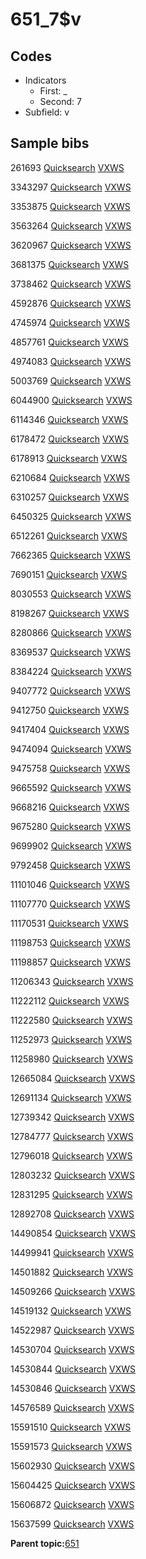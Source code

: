 # 651\_7$v

## Codes

-   Indicators
    -   First: \_
    -   Second: 7
-   Subfield: v

## Sample bibs

261693 [Quicksearch](https://search.library.yale.edu/catalog/261693) [VXWS](http://prodorbis.library.yale.edu:7014/vxws/GetHoldingsService?bibId=261693)

3343297 [Quicksearch](https://search.library.yale.edu/catalog/3343297) [VXWS](http://prodorbis.library.yale.edu:7014/vxws/GetHoldingsService?bibId=3343297)

3353875 [Quicksearch](https://search.library.yale.edu/catalog/3353875) [VXWS](http://prodorbis.library.yale.edu:7014/vxws/GetHoldingsService?bibId=3353875)

3563264 [Quicksearch](https://search.library.yale.edu/catalog/3563264) [VXWS](http://prodorbis.library.yale.edu:7014/vxws/GetHoldingsService?bibId=3563264)

3620967 [Quicksearch](https://search.library.yale.edu/catalog/3620967) [VXWS](http://prodorbis.library.yale.edu:7014/vxws/GetHoldingsService?bibId=3620967)

3681375 [Quicksearch](https://search.library.yale.edu/catalog/3681375) [VXWS](http://prodorbis.library.yale.edu:7014/vxws/GetHoldingsService?bibId=3681375)

3738462 [Quicksearch](https://search.library.yale.edu/catalog/3738462) [VXWS](http://prodorbis.library.yale.edu:7014/vxws/GetHoldingsService?bibId=3738462)

4592876 [Quicksearch](https://search.library.yale.edu/catalog/4592876) [VXWS](http://prodorbis.library.yale.edu:7014/vxws/GetHoldingsService?bibId=4592876)

4745974 [Quicksearch](https://search.library.yale.edu/catalog/4745974) [VXWS](http://prodorbis.library.yale.edu:7014/vxws/GetHoldingsService?bibId=4745974)

4857761 [Quicksearch](https://search.library.yale.edu/catalog/4857761) [VXWS](http://prodorbis.library.yale.edu:7014/vxws/GetHoldingsService?bibId=4857761)

4974083 [Quicksearch](https://search.library.yale.edu/catalog/4974083) [VXWS](http://prodorbis.library.yale.edu:7014/vxws/GetHoldingsService?bibId=4974083)

5003769 [Quicksearch](https://search.library.yale.edu/catalog/5003769) [VXWS](http://prodorbis.library.yale.edu:7014/vxws/GetHoldingsService?bibId=5003769)

6044900 [Quicksearch](https://search.library.yale.edu/catalog/6044900) [VXWS](http://prodorbis.library.yale.edu:7014/vxws/GetHoldingsService?bibId=6044900)

6114346 [Quicksearch](https://search.library.yale.edu/catalog/6114346) [VXWS](http://prodorbis.library.yale.edu:7014/vxws/GetHoldingsService?bibId=6114346)

6178472 [Quicksearch](https://search.library.yale.edu/catalog/6178472) [VXWS](http://prodorbis.library.yale.edu:7014/vxws/GetHoldingsService?bibId=6178472)

6178913 [Quicksearch](https://search.library.yale.edu/catalog/6178913) [VXWS](http://prodorbis.library.yale.edu:7014/vxws/GetHoldingsService?bibId=6178913)

6210684 [Quicksearch](https://search.library.yale.edu/catalog/6210684) [VXWS](http://prodorbis.library.yale.edu:7014/vxws/GetHoldingsService?bibId=6210684)

6310257 [Quicksearch](https://search.library.yale.edu/catalog/6310257) [VXWS](http://prodorbis.library.yale.edu:7014/vxws/GetHoldingsService?bibId=6310257)

6450325 [Quicksearch](https://search.library.yale.edu/catalog/6450325) [VXWS](http://prodorbis.library.yale.edu:7014/vxws/GetHoldingsService?bibId=6450325)

6512261 [Quicksearch](https://search.library.yale.edu/catalog/6512261) [VXWS](http://prodorbis.library.yale.edu:7014/vxws/GetHoldingsService?bibId=6512261)

7662365 [Quicksearch](https://search.library.yale.edu/catalog/7662365) [VXWS](http://prodorbis.library.yale.edu:7014/vxws/GetHoldingsService?bibId=7662365)

7690151 [Quicksearch](https://search.library.yale.edu/catalog/7690151) [VXWS](http://prodorbis.library.yale.edu:7014/vxws/GetHoldingsService?bibId=7690151)

8030553 [Quicksearch](https://search.library.yale.edu/catalog/8030553) [VXWS](http://prodorbis.library.yale.edu:7014/vxws/GetHoldingsService?bibId=8030553)

8198267 [Quicksearch](https://search.library.yale.edu/catalog/8198267) [VXWS](http://prodorbis.library.yale.edu:7014/vxws/GetHoldingsService?bibId=8198267)

8280866 [Quicksearch](https://search.library.yale.edu/catalog/8280866) [VXWS](http://prodorbis.library.yale.edu:7014/vxws/GetHoldingsService?bibId=8280866)

8369537 [Quicksearch](https://search.library.yale.edu/catalog/8369537) [VXWS](http://prodorbis.library.yale.edu:7014/vxws/GetHoldingsService?bibId=8369537)

8384224 [Quicksearch](https://search.library.yale.edu/catalog/8384224) [VXWS](http://prodorbis.library.yale.edu:7014/vxws/GetHoldingsService?bibId=8384224)

9407772 [Quicksearch](https://search.library.yale.edu/catalog/9407772) [VXWS](http://prodorbis.library.yale.edu:7014/vxws/GetHoldingsService?bibId=9407772)

9412750 [Quicksearch](https://search.library.yale.edu/catalog/9412750) [VXWS](http://prodorbis.library.yale.edu:7014/vxws/GetHoldingsService?bibId=9412750)

9417404 [Quicksearch](https://search.library.yale.edu/catalog/9417404) [VXWS](http://prodorbis.library.yale.edu:7014/vxws/GetHoldingsService?bibId=9417404)

9474094 [Quicksearch](https://search.library.yale.edu/catalog/9474094) [VXWS](http://prodorbis.library.yale.edu:7014/vxws/GetHoldingsService?bibId=9474094)

9475758 [Quicksearch](https://search.library.yale.edu/catalog/9475758) [VXWS](http://prodorbis.library.yale.edu:7014/vxws/GetHoldingsService?bibId=9475758)

9665592 [Quicksearch](https://search.library.yale.edu/catalog/9665592) [VXWS](http://prodorbis.library.yale.edu:7014/vxws/GetHoldingsService?bibId=9665592)

9668216 [Quicksearch](https://search.library.yale.edu/catalog/9668216) [VXWS](http://prodorbis.library.yale.edu:7014/vxws/GetHoldingsService?bibId=9668216)

9675280 [Quicksearch](https://search.library.yale.edu/catalog/9675280) [VXWS](http://prodorbis.library.yale.edu:7014/vxws/GetHoldingsService?bibId=9675280)

9699902 [Quicksearch](https://search.library.yale.edu/catalog/9699902) [VXWS](http://prodorbis.library.yale.edu:7014/vxws/GetHoldingsService?bibId=9699902)

9792458 [Quicksearch](https://search.library.yale.edu/catalog/9792458) [VXWS](http://prodorbis.library.yale.edu:7014/vxws/GetHoldingsService?bibId=9792458)

11101046 [Quicksearch](https://search.library.yale.edu/catalog/11101046) [VXWS](http://prodorbis.library.yale.edu:7014/vxws/GetHoldingsService?bibId=11101046)

11107770 [Quicksearch](https://search.library.yale.edu/catalog/11107770) [VXWS](http://prodorbis.library.yale.edu:7014/vxws/GetHoldingsService?bibId=11107770)

11170531 [Quicksearch](https://search.library.yale.edu/catalog/11170531) [VXWS](http://prodorbis.library.yale.edu:7014/vxws/GetHoldingsService?bibId=11170531)

11198753 [Quicksearch](https://search.library.yale.edu/catalog/11198753) [VXWS](http://prodorbis.library.yale.edu:7014/vxws/GetHoldingsService?bibId=11198753)

11198857 [Quicksearch](https://search.library.yale.edu/catalog/11198857) [VXWS](http://prodorbis.library.yale.edu:7014/vxws/GetHoldingsService?bibId=11198857)

11206343 [Quicksearch](https://search.library.yale.edu/catalog/11206343) [VXWS](http://prodorbis.library.yale.edu:7014/vxws/GetHoldingsService?bibId=11206343)

11222112 [Quicksearch](https://search.library.yale.edu/catalog/11222112) [VXWS](http://prodorbis.library.yale.edu:7014/vxws/GetHoldingsService?bibId=11222112)

11222580 [Quicksearch](https://search.library.yale.edu/catalog/11222580) [VXWS](http://prodorbis.library.yale.edu:7014/vxws/GetHoldingsService?bibId=11222580)

11252973 [Quicksearch](https://search.library.yale.edu/catalog/11252973) [VXWS](http://prodorbis.library.yale.edu:7014/vxws/GetHoldingsService?bibId=11252973)

11258980 [Quicksearch](https://search.library.yale.edu/catalog/11258980) [VXWS](http://prodorbis.library.yale.edu:7014/vxws/GetHoldingsService?bibId=11258980)

12665084 [Quicksearch](https://search.library.yale.edu/catalog/12665084) [VXWS](http://prodorbis.library.yale.edu:7014/vxws/GetHoldingsService?bibId=12665084)

12691134 [Quicksearch](https://search.library.yale.edu/catalog/12691134) [VXWS](http://prodorbis.library.yale.edu:7014/vxws/GetHoldingsService?bibId=12691134)

12739342 [Quicksearch](https://search.library.yale.edu/catalog/12739342) [VXWS](http://prodorbis.library.yale.edu:7014/vxws/GetHoldingsService?bibId=12739342)

12784777 [Quicksearch](https://search.library.yale.edu/catalog/12784777) [VXWS](http://prodorbis.library.yale.edu:7014/vxws/GetHoldingsService?bibId=12784777)

12796018 [Quicksearch](https://search.library.yale.edu/catalog/12796018) [VXWS](http://prodorbis.library.yale.edu:7014/vxws/GetHoldingsService?bibId=12796018)

12803232 [Quicksearch](https://search.library.yale.edu/catalog/12803232) [VXWS](http://prodorbis.library.yale.edu:7014/vxws/GetHoldingsService?bibId=12803232)

12831295 [Quicksearch](https://search.library.yale.edu/catalog/12831295) [VXWS](http://prodorbis.library.yale.edu:7014/vxws/GetHoldingsService?bibId=12831295)

12892708 [Quicksearch](https://search.library.yale.edu/catalog/12892708) [VXWS](http://prodorbis.library.yale.edu:7014/vxws/GetHoldingsService?bibId=12892708)

14490854 [Quicksearch](https://search.library.yale.edu/catalog/14490854) [VXWS](http://prodorbis.library.yale.edu:7014/vxws/GetHoldingsService?bibId=14490854)

14499941 [Quicksearch](https://search.library.yale.edu/catalog/14499941) [VXWS](http://prodorbis.library.yale.edu:7014/vxws/GetHoldingsService?bibId=14499941)

14501882 [Quicksearch](https://search.library.yale.edu/catalog/14501882) [VXWS](http://prodorbis.library.yale.edu:7014/vxws/GetHoldingsService?bibId=14501882)

14509266 [Quicksearch](https://search.library.yale.edu/catalog/14509266) [VXWS](http://prodorbis.library.yale.edu:7014/vxws/GetHoldingsService?bibId=14509266)

14519132 [Quicksearch](https://search.library.yale.edu/catalog/14519132) [VXWS](http://prodorbis.library.yale.edu:7014/vxws/GetHoldingsService?bibId=14519132)

14522987 [Quicksearch](https://search.library.yale.edu/catalog/14522987) [VXWS](http://prodorbis.library.yale.edu:7014/vxws/GetHoldingsService?bibId=14522987)

14530704 [Quicksearch](https://search.library.yale.edu/catalog/14530704) [VXWS](http://prodorbis.library.yale.edu:7014/vxws/GetHoldingsService?bibId=14530704)

14530844 [Quicksearch](https://search.library.yale.edu/catalog/14530844) [VXWS](http://prodorbis.library.yale.edu:7014/vxws/GetHoldingsService?bibId=14530844)

14530846 [Quicksearch](https://search.library.yale.edu/catalog/14530846) [VXWS](http://prodorbis.library.yale.edu:7014/vxws/GetHoldingsService?bibId=14530846)

14576589 [Quicksearch](https://search.library.yale.edu/catalog/14576589) [VXWS](http://prodorbis.library.yale.edu:7014/vxws/GetHoldingsService?bibId=14576589)

15591510 [Quicksearch](https://search.library.yale.edu/catalog/15591510) [VXWS](http://prodorbis.library.yale.edu:7014/vxws/GetHoldingsService?bibId=15591510)

15591573 [Quicksearch](https://search.library.yale.edu/catalog/15591573) [VXWS](http://prodorbis.library.yale.edu:7014/vxws/GetHoldingsService?bibId=15591573)

15602930 [Quicksearch](https://search.library.yale.edu/catalog/15602930) [VXWS](http://prodorbis.library.yale.edu:7014/vxws/GetHoldingsService?bibId=15602930)

15604425 [Quicksearch](https://search.library.yale.edu/catalog/15604425) [VXWS](http://prodorbis.library.yale.edu:7014/vxws/GetHoldingsService?bibId=15604425)

15606872 [Quicksearch](https://search.library.yale.edu/catalog/15606872) [VXWS](http://prodorbis.library.yale.edu:7014/vxws/GetHoldingsService?bibId=15606872)

15637599 [Quicksearch](https://search.library.yale.edu/catalog/15637599) [VXWS](http://prodorbis.library.yale.edu:7014/vxws/GetHoldingsService?bibId=15637599)

**Parent topic:**[651](../../tags/651/651.md)

